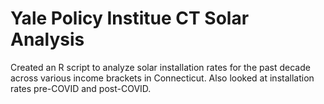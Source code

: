 # Yale Policy Institue CT Solar Analysis
 Created an R script to analyze solar installation rates for the past decade across various income brackets in Connecticut. Also looked at installation rates pre-COVID and post-COVID.
